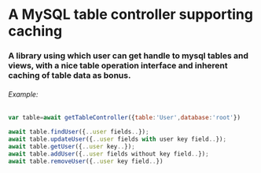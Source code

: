 # A MySQL table controller supporting caching

### A library using which user can get handle to mysql tables and views, with a nice table operation interface and inherent caching of table data as bonus.

###### Example:
```javascript
var table=await getTableController({table:'User',database:'root'})

await table.findUser({..user fields..});
await table.updateUser({..user fields with user key field..});
await table.getUser({..user key..});
await table.addUser({..user fields without key field..});
await table.removeUser({..user key field..})

```
